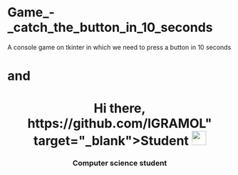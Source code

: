 # Game_-_catch_the_button_in_10_seconds
A console game on tkinter in which we need to press a button in 10 seconds
# and
<h1 align="center">Hi there, https://github.com/IGRAMOL" target="_blank">Student</a> 
<img src="https://github.com/blackcater/blackcater/raw/main/images/Hi.gif" height="32"/></h1>
<h3 align="center">Computer science student</h3>

